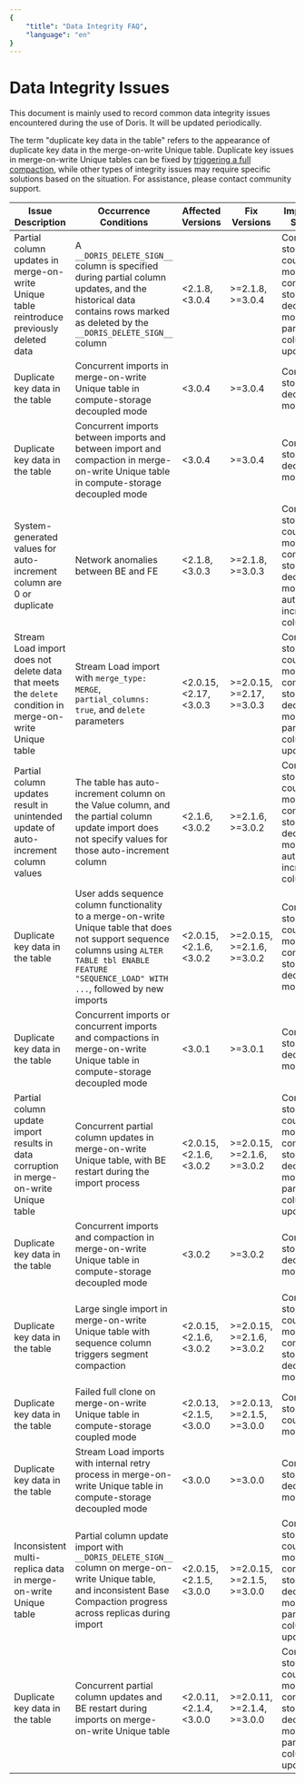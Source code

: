 ```yaml
---
{
    "title": "Data Integrity FAQ",
    "language": "en"
}
---
```


<!--
Licensed to the Apache Software Foundation (ASF) under one
or more contributor license agreements.  See the NOTICE file
distributed with this work for additional information
regarding copyright ownership.  The ASF licenses this file
to you under the Apache License, Version 2.0 (the
"License"); you may not use this file except in compliance
with the License.  You may obtain a copy of the License at

  http://www.apache.org/licenses/LICENSE-2.0

Unless required by applicable law or agreed to in writing,
software distributed under the License is distributed on an
"AS IS" BASIS, WITHOUT WARRANTIES OR CONDITIONS OF ANY
KIND, either express or implied.  See the License for the
specific language governing permissions and limitations
under the License.
-->

# Data Integrity Issues

This document is mainly used to record common data integrity issues encountered during the use of Doris. It will be updated periodically.

The term "duplicate key data in the table" refers to the appearance of duplicate key data in the merge-on-write Unique table. Duplicate key issues in merge-on-write Unique tables can be fixed by [triggering a full compaction](../admin-manual/trouble-shooting/repairing-data), while other types of integrity issues may require specific solutions based on the situation. For assistance, please contact community support.

| Issue Description | Occurrence Conditions | Affected Versions | Fix Versions | Impacted Scope | Fix PR |
|---|---|---|---|---|---|
| Partial column updates in merge-on-write Unique table reintroduce previously deleted data | A `__DORIS_DELETE_SIGN__` column is specified during partial column updates, and the historical data contains rows marked as deleted by the `__DORIS_DELETE_SIGN__` column | <2.1.8, <3.0.4 | >=2.1.8, >=3.0.4 | Compute-storage coupled mode, compute-storage decoupled mode, partial column updates | [#46194](https://github.com/apache/doris/pull/46194) |
| Duplicate key data in the table | Concurrent imports in merge-on-write Unique table in compute-storage decoupled mode | <3.0.4 | >=3.0.4 | Compute-storage decoupled mode | [#46039](https://github.com/apache/doris/pull/46039) |
| Duplicate key data in the table | Concurrent imports between imports and between import and compaction in merge-on-write Unique table in compute-storage decoupled mode | <3.0.4 | >=3.0.4 | Compute-storage decoupled mode | [#44975](https://github.com/apache/doris/pull/44975) |
| System-generated values for auto-increment column are 0 or duplicate | Network anomalies between BE and FE | <2.1.8, <3.0.3 | >=2.1.8, >=3.0.3 | Compute-storage coupled mode, compute-storage decoupled mode, auto-increment column | [#43774](https://github.com/apache/doris/pull/43774) |
| Stream Load import does not delete data that meets the `delete` condition in merge-on-write Unique table | Stream Load import with `merge_type: MERGE`, `partial_columns: true`, and `delete` parameters | <2.0.15, <2.17, <3.0.3 | >=2.0.15, >=2.17, >=3.0.3 | Compute-storage coupled mode, compute-storage decoupled mode, partial column updates | [#40730](https://github.com/apache/doris/pull/40730) |
| Partial column updates result in unintended update of auto-increment column values | The table has auto-increment column on the Value column, and the partial column update import does not specify values for those auto-increment column | <2.1.6, <3.0.2 | >=2.1.6, >=3.0.2 | Compute-storage coupled mode, compute-storage decoupled mode, auto-increment column | [#39996](https://github.com/apache/doris/pull/39996) |
| Duplicate key data in the table | User adds sequence column functionality to a merge-on-write Unique table that does not support sequence columns using `ALTER TABLE tbl ENABLE FEATURE "SEQUENCE_LOAD" WITH ...`, followed by new imports | <2.0.15, <2.1.6, <3.0.2 | >=2.0.15, >=2.1.6, >=3.0.2 | Compute-storage coupled mode, compute-storage decoupled mode | [#39958](https://github.com/apache/doris/pull/39958) |
| Duplicate key data in the table | Concurrent imports or concurrent imports and compactions in merge-on-write Unique table in compute-storage decoupled mode | <3.0.1 | >=3.0.1 | Compute-storage decoupled mode | [#39018](https://github.com/apache/doris/pull/39018) |
| Partial column update import results in data corruption in merge-on-write Unique table | Concurrent partial column updates in merge-on-write Unique table, with BE restart during the import process | <2.0.15, <2.1.6, <3.0.2 | >=2.0.15, >=2.1.6, >=3.0.2 | Compute-storage coupled mode, compute-storage decoupled mode, partial column updates | [#38331](https://github.com/apache/doris/pull/38331) |
| Duplicate key data in the table | Concurrent imports and compaction in merge-on-write Unique table in compute-storage decoupled mode | <3.0.2 | >=3.0.2 | Compute-storage decoupled mode | [#37670](https://github.com/apache/doris/pull/37670), [#41309](https://github.com/apache/doris/pull/41309), [#39791](https://github.com/apache/doris/pull/39791) |
| Duplicate key data in the table | Large single import in merge-on-write Unique table with sequence column triggers segment compaction | <2.0.15, <2.1.6, <3.0.2 | >=2.0.15, >=2.1.6, >=3.0.2 | Compute-storage coupled mode, compute-storage decoupled mode | [#38369](https://github.com/apache/doris/pull/38369) |
| Duplicate key data in the table | Failed full clone on merge-on-write Unique table in compute-storage coupled mode | <2.0.13, <2.1.5, <3.0.0 | >=2.0.13, >=2.1.5, >=3.0.0 | Compute-storage coupled mode | [#37001](https://github.com/apache/doris/pull/37001) |
| Duplicate key data in the table | Stream Load imports with internal retry process in merge-on-write Unique table in compute-storage decoupled mode | <3.0.0 | >=3.0.0 | Compute-storage decoupled mode | [#36670](https://github.com/apache/doris/pull/36670) |
| Inconsistent multi-replica data in merge-on-write Unique table | Partial column update import with `__DORIS_DELETE_SIGN__` column on merge-on-write Unique table, and inconsistent Base Compaction progress across replicas during import | <2.0.15, <2.1.5, <3.0.0 | >=2.0.15, >=2.1.5, >=3.0.0 | Compute-storage coupled mode, compute-storage decoupled mode, partial column updates | [#36210](https://github.com/apache/doris/pull/36210) |
| Duplicate key data in the table | Concurrent partial column updates and BE restart during imports on merge-on-write Unique table | <2.0.11, <2.1.4, <3.0.0 | >=2.0.11, >=2.1.4, >=3.0.0 | Compute-storage coupled mode, compute-storage decoupled mode, partial column updates | [#35739](https://github.com/apache/doris/pull/35739) |

